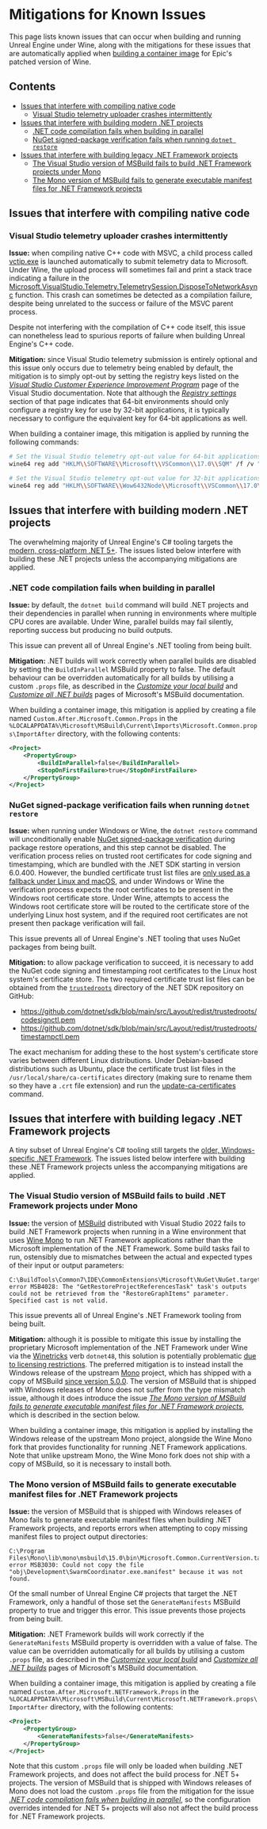# Mitigations for Known Issues

This page lists known issues that can occur when building and running Unreal Engine under Wine, along with the mitigations for these issues that are automatically applied when [building a container image](../README.md#building-a-patched-version-of-wine) for Epic's patched version of Wine.


## Contents

- [Issues that interfere with compiling native code](#issues-that-interfere-with-compiling-native-code)
    - [Visual Studio telemetry uploader crashes intermittently](#visual-studio-telemetry-uploader-crashes-intermittently)
- [Issues that interfere with building modern .NET projects](#issues-that-interfere-with-building-modern-net-projects)
    - [.NET code compilation fails when building in parallel](#net-code-compilation-fails-when-building-in-parallel)
    - [NuGet signed-package verification fails when running `dotnet restore`](#nuget-signed-package-verification-fails-when-running-dotnet-restore)
- [Issues that interfere with building legacy .NET Framework projects](#issues-that-interfere-with-building-legacy-net-framework-projects)
    - [The Visual Studio version of MSBuild fails to build .NET Framework projects under Mono](#the-visual-studio-version-of-msbuild-fails-to-build-net-framework-projects-under-mono)
    - [The Mono version of MSBuild fails to generate executable manifest files for .NET Framework projects](#the-mono-version-of-msbuild-fails-to-generate-executable-manifest-files-for-net-framework-projects)


## Issues that interfere with compiling native code

### Visual Studio telemetry uploader crashes intermittently

**Issue:** when compiling native C++ code with MSVC, a child process called [vctip.exe](https://developercommunity.visualstudio.com/t/what-is-vctip-and-how-to-disable-it/416745#T-N418402) is launched automatically to submit telemetry data to Microsoft. Under Wine, the upload process will sometimes fail and print a stack trace indicating a failure in the [Microsoft.VisualStudio.Telemetry.TelemetrySession.DisposeToNetworkAsync](https://learn.microsoft.com/en-us/dotnet/api/microsoft.visualstudio.telemetry.telemetrysession.disposetonetworkasync) function. This crash can sometimes be detected as a compilation failure, despite being unrelated to the success or failure of the MSVC parent process.

Despite not interfering with the compilation of C++ code itself, this issue can nonetheless lead to spurious reports of failure when building Unreal Engine's C++ code.

**Mitigation:** since Visual Studio telemetry submission is entirely optional and this issue only occurs due to telemetry being enabled by default, the mitigation is to simply opt-out by setting the registry keys listed on the [*Visual Studio Customer Experience Improvement Program*](https://learn.microsoft.com/en-us/visualstudio/ide/visual-studio-experience-improvement-program?view=vs-2022) page of the Visual Studio documentation. Note that although the [*Registry settings*](https://learn.microsoft.com/en-us/visualstudio/ide/visual-studio-experience-improvement-program?view=vs-2022#registry-settings) section of that page indicates that 64-bit environments should only configure a registry key for use by 32-bit applications, it is typically necessary to configure the equivalent key for 64-bit applications as well.

When building a container image, this mitigation is applied by running the following commands:

```bash
# Set the Visual Studio telemetry opt-out value for 64-bit applications
wine64 reg add "HKLM\\SOFTWARE\\Microsoft\\VSCommon\\17.0\\SQM" /f /v "OptIn" /t REG_DWORD /d 0

# Set the Visual Studio telemetry opt-out value for 32-bit applications
wine64 reg add "HKLM\\SOFTWARE\\Wow6432Node\\Microsoft\\VSCommon\\17.0\\SQM" /f /v "OptIn" /t REG_DWORD /d 0
```


## Issues that interfere with building modern .NET projects

The overwhelming majority of Unreal Engine's C# tooling targets the [modern, cross-platform .NET 5+](https://learn.microsoft.com/en-us/dotnet/fundamentals/implementations#net-5-and-later-versions). The issues listed below interfere with building these .NET projects unless the accompanying mitigations are applied.

### .NET code compilation fails when building in parallel

**Issue:** by default, the `dotnet build` command will build .NET projects and their dependencies in parallel when running in environments where multiple CPU cores are available. Under Wine, parallel builds may fail silently, reporting success but producing no build outputs.

This issue can prevent all of Unreal Engine's .NET tooling from being built.

**Mitigation:** .NET builds will work correctly when parallel builds are disabled by setting the `BuildInParallel` MSBuild property to false. The default behaviour can be overridden automatically for all builds by utilising a custom `.props` file, as described in the [*Customize your local build*](https://learn.microsoft.com/en-us/visualstudio/msbuild/customize-your-local-build) and [*Customize all .NET builds*](https://learn.microsoft.com/en-us/visualstudio/msbuild/customize-net-builds) pages of Microsoft's MSBuild documentation.

When building a container image, this mitigation is applied by creating a file named `Custom.After.Microsoft.Common.Props` in the `%LOCALAPPDATA%\Microsoft\MSBuild\Current\Imports\Microsoft.Common.props\ImportAfter` directory, with the following contents:

```xml
<Project>
	<PropertyGroup>
		<BuildInParallel>false</BuildInParallel>
		<StopOnFirstFailure>true</StopOnFirstFailure>
	</PropertyGroup>
</Project>
```

### NuGet signed-package verification fails when running `dotnet restore`

**Issue:** when running under Windows or Wine, the `dotnet restore` command will unconditionally enable [NuGet signed-package verification](https://learn.microsoft.com/en-us/dotnet/core/tools/nuget-signed-package-verification) during package restore operations, and this step cannot be disabled. The verification process relies on trusted root certificates for code signing and timestamping, which are bundled with the .NET SDK starting in version 6.0.400. However, the bundled certificate trust list files are [only used as a fallback under Linux and macOS](https://github.com/NuGet/NuGet.Client/blob/6.9.0.11/src/NuGet.Core/NuGet.Packaging/Signing/TrustStore/X509TrustStore.cs#L102-L156), and under Windows or Wine the verification process expects the root certificates to be present in the Windows root certificate store. Under Wine, attempts to access the Windows root certificate store will be routed to the certificate store of the underlying Linux host system, and if the required root certificates are not present then package verification will fail.

This issue prevents all of Unreal Engine's .NET tooling that uses NuGet packages from being built.

**Mitigation:** to allow package verification to succeed, it is necessary to add the NuGet code signing and timestamping root certificates to the Linux host system's certificate store. The two required certificate trust list files can be obtained from the [`trustedroots`](https://github.com/dotnet/sdk/tree/main/src/Layout/redist/trustedroots) directory of the .NET SDK repository on GitHub:

- <https://github.com/dotnet/sdk/blob/main/src/Layout/redist/trustedroots/codesignctl.pem>
- <https://github.com/dotnet/sdk/blob/main/src/Layout/redist/trustedroots/timestampctl.pem>

The exact mechanism for adding these to the host system's certificate store varies between different Linux distributions. Under Debian-based distributions such as Ubuntu, place the certificate trust list files in the `/usr/local/share/ca-certificates` directory (making sure to rename them so they have a `.crt` file extension) and run the [update-ca-certificates](https://manpages.debian.org/bookworm/ca-certificates/update-ca-certificates.8.en.html) command.


## Issues that interfere with building legacy .NET Framework projects

A tiny subset of Unreal Engine's C# tooling still targets the [older, Windows-specific .NET Framework](https://learn.microsoft.com/en-us/dotnet/fundamentals/implementations#net-framework). The issues listed below interfere with building these .NET Framework projects unless the accompanying mitigations are applied.

### The Visual Studio version of MSBuild fails to build .NET Framework projects under Mono

**Issue:** the version of [MSBuild](https://learn.microsoft.com/en-us/visualstudio/msbuild/msbuild) distributed with Visual Studio 2022 fails to build .NET Framework projects when running in a Wine environment that uses [Wine Mono](https://gitlab.winehq.org/mono/wine-mono) to run .NET Framework applications rather than the Microsoft implementation of the .NET Framework. Some build tasks fail to run, ostensibly due to mismatches between the actual and expected types of their input or output parameters:

```
C:\BuildTools\Common7\IDE\CommonExtensions\Microsoft\NuGet\NuGet.targets(994,7): error MSB4028: The "GetRestoreProjectReferencesTask" task's outputs could not be retrieved from the "RestoreGraphItems" parameter. Specified cast is not valid.
```

This issue prevents all of Unreal Engine's .NET Framework tooling from being built.

**Mitigation:** although it is possible to mitigate this issue by installing the proprietary Microsoft implementation of the .NET Framework under Wine via the [Winetricks](https://github.com/Winetricks/winetricks) verb `dotnet48`, this solution is potentially problematic [due to licensing restrictions](./licenses.md#net-framework-runtime). The preferred mitigation is to instead install the Windows release of the upstream [Mono](https://learn.microsoft.com/en-us/dotnet/fundamentals/implementations#mono) project, which has shipped with a copy of MSBuild [since version 5.0.0](https://www.mono-project.com/docs/about-mono/releases/5.0.0/#msbuild). The version of MSBuild that is shipped with Windows releases of Mono does not suffer from the type mismatch issue, although it does introduce the issue [*The Mono version of MSBuild fails to generate executable manifest files for .NET Framework projects*](#the-mono-version-of-msbuild-fails-to-generate-executable-manifest-files-for-net-framework-projects), which is described in the section below.

When building a container image, this mitigation is applied by installing the Windows release of the upstream Mono project, alongside the Wine Mono fork that provides functionality for running .NET Framework applications. Note that unlike upstream Mono, the Wine Mono fork does not ship with a copy of MSBuild, so it is necessary to install both.

### The Mono version of MSBuild fails to generate executable manifest files for .NET Framework projects

**Issue:** the version of MSBuild that is shipped with Windows releases of Mono fails to generate executable manifest files when building .NET Framework projects, and reports errors when attempting to copy missing manifest files to project output directories:

```
C:\Program Files\Mono\lib\mono\msbuild\15.0\bin\Microsoft.Common.CurrentVersion.targets(5073,5): error MSB3030: Could not copy the file "obj\Development\SwarmCoordinator.exe.manifest" because it was not found.
```

Of the small number of Unreal Engine C# projects that target the .NET Framework, only a handful of those set the `GenerateManifests` MSBuild property to true and trigger this error. This issue prevents those projects from being built.

**Mitigation:** .NET Framework builds will work correctly if the `GenerateManifests` MSBuild property is overridden with a value of false. The value can be overridden automatically for all builds by utilising a custom `.props` file, as described in the [*Customize your local build*](https://learn.microsoft.com/en-us/visualstudio/msbuild/customize-your-local-build) and [*Customize all .NET builds*](https://learn.microsoft.com/en-us/visualstudio/msbuild/customize-net-builds) pages of Microsoft's MSBuild documentation.

When building a container image, this mitigation is applied by creating a file named `Custom.After.Microsoft.NETFramework.Props` in the `%LOCALAPPDATA%\Microsoft\MSBuild\Current\Microsoft.NETFramework.props\ImportAfter` directory, with the following contents:

```xml
<Project>
	<PropertyGroup>
		<GenerateManifests>false</GenerateManifests>
	</PropertyGroup>
</Project>
```

Note that this custom `.props` file will only be loaded when building .NET Framework projects, and does not affect the build process for .NET 5+ projects. The version of MSBuild that is shipped with Windows releases of Mono does not load the custom `.props` file from the mitigation for the issue [*.NET code compilation fails when building in parallel*](#net-code-compilation-fails-when-building-in-parallel), so the configuration overrides intended for .NET 5+ projects will also not affect the build process for .NET Framework projects.
